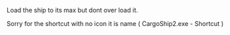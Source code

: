 ﻿Load the ship to its max but dont over load it.



Sorry for the shortcut with no icon it is name ( CargoShip2.exe - Shortcut )